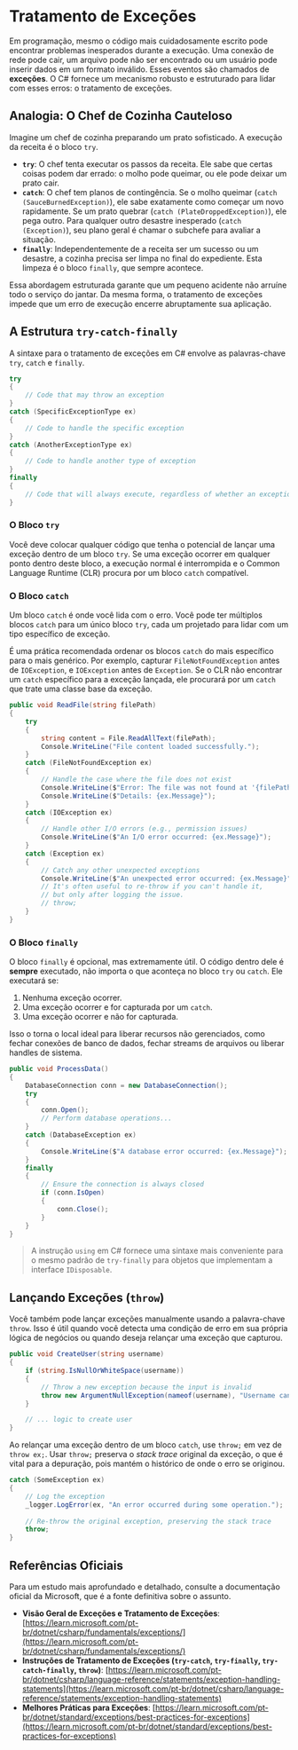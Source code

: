 # Tratamento de Exceções

Em programação, mesmo o código mais cuidadosamente escrito pode encontrar problemas inesperados durante a execução. Uma conexão de rede pode cair, um arquivo pode não ser encontrado ou um usuário pode inserir dados em um formato inválido. Esses eventos são chamados de **exceções**. O C# fornece um mecanismo robusto e estruturado para lidar com esses erros: o tratamento de exceções.

## Analogia: O Chef de Cozinha Cauteloso

Imagine um chef de cozinha preparando um prato sofisticado. A execução da receita é o bloco `try`.

- **`try`**: O chef tenta executar os passos da receita. Ele sabe que certas coisas podem dar errado: o molho pode queimar, ou ele pode deixar um prato cair.
- **`catch`**: O chef tem planos de contingência. Se o molho queimar (`catch (SauceBurnedException)`), ele sabe exatamente como começar um novo rapidamente. Se um prato quebrar (`catch (PlateDroppedException)`), ele pega outro. Para qualquer outro desastre inesperado (`catch (Exception)`), seu plano geral é chamar o subchefe para avaliar a situação.
- **`finally`**: Independentemente de a receita ser um sucesso ou um desastre, a cozinha precisa ser limpa no final do expediente. Esta limpeza é o bloco `finally`, que sempre acontece.

Essa abordagem estruturada garante que um pequeno acidente não arruíne todo o serviço do jantar. Da mesma forma, o tratamento de exceções impede que um erro de execução encerre abruptamente sua aplicação.

## A Estrutura `try-catch-finally`

A sintaxe para o tratamento de exceções em C# envolve as palavras-chave `try`, `catch` e `finally`.

```c#
try
{
    // Code that may throw an exception
}
catch (SpecificExceptionType ex)
{
    // Code to handle the specific exception
}
catch (AnotherExceptionType ex)
{
    // Code to handle another type of exception
}
finally
{
    // Code that will always execute, regardless of whether an exception was thrown
}
```

### O Bloco `try`

Você deve colocar qualquer código que tenha o potencial de lançar uma exceção dentro de um bloco `try`. Se uma exceção ocorrer em qualquer ponto dentro deste bloco, a execução normal é interrompida e o Common Language Runtime (CLR) procura por um bloco `catch` compatível.

### O Bloco `catch`

Um bloco `catch` é onde você lida com o erro. Você pode ter múltiplos blocos `catch` para um único bloco `try`, cada um projetado para lidar com um tipo específico de exceção.

É uma prática recomendada ordenar os blocos `catch` do mais específico para o mais genérico. Por exemplo, capturar `FileNotFoundException` antes de `IOException`, e `IOException` antes de `Exception`. Se o CLR não encontrar um `catch` específico para a exceção lançada, ele procurará por um `catch` que trate uma classe base da exceção.

```c#
public void ReadFile(string filePath)
{
    try
    {
        string content = File.ReadAllText(filePath);
        Console.WriteLine("File content loaded successfully.");
    }
    catch (FileNotFoundException ex)
    {
        // Handle the case where the file does not exist
        Console.WriteLine($"Error: The file was not found at '{filePath}'.");
        Console.WriteLine($"Details: {ex.Message}");
    }
    catch (IOException ex)
    {
        // Handle other I/O errors (e.g., permission issues)
        Console.WriteLine($"An I/O error occurred: {ex.Message}");
    }
    catch (Exception ex)
    {
        // Catch any other unexpected exceptions
        Console.WriteLine($"An unexpected error occurred: {ex.Message}");
        // It's often useful to re-throw if you can't handle it,
        // but only after logging the issue.
        // throw; 
    }
}
```

### O Bloco `finally`

O bloco `finally` é opcional, mas extremamente útil. O código dentro dele é **sempre** executado, não importa o que aconteça no bloco `try` ou `catch`. Ele executará se:
1. Nenhuma exceção ocorrer.
2. Uma exceção ocorrer e for capturada por um `catch`.
3. Uma exceção ocorrer e não for capturada.

Isso o torna o local ideal para liberar recursos não gerenciados, como fechar conexões de banco de dados, fechar streams de arquivos ou liberar handles de sistema.

```c#
public void ProcessData()
{
    DatabaseConnection conn = new DatabaseConnection();
    try
    {
        conn.Open();
        // Perform database operations...
    }
    catch (DatabaseException ex)
    {
        Console.WriteLine($"A database error occurred: {ex.Message}");
    }
    finally
    {
        // Ensure the connection is always closed
        if (conn.IsOpen)
        {
            conn.Close();
        }
    }
}
```
> A instrução `using` em C# fornece uma sintaxe mais conveniente para o mesmo padrão de `try-finally` para objetos que implementam a interface `IDisposable`.

## Lançando Exceções (`throw`)

Você também pode lançar exceções manualmente usando a palavra-chave `throw`. Isso é útil quando você detecta uma condição de erro em sua própria lógica de negócios ou quando deseja relançar uma exceção que capturou.

```c#
public void CreateUser(string username)
{
    if (string.IsNullOrWhiteSpace(username))
    {
        // Throw a new exception because the input is invalid
        throw new ArgumentNullException(nameof(username), "Username cannot be null or empty.");
    }

    // ... logic to create user
}
```

Ao relançar uma exceção dentro de um bloco `catch`, use `throw;` em vez de `throw ex;`. Usar `throw;` preserva o *stack trace* original da exceção, o que é vital para a depuração, pois mantém o histórico de onde o erro se originou.

```c#
catch (SomeException ex)
{
    // Log the exception
    _logger.LogError(ex, "An error occurred during some operation.");
    
    // Re-throw the original exception, preserving the stack trace
    throw;
}
```

## Referências Oficiais

Para um estudo mais aprofundado e detalhado, consulte a documentação oficial da Microsoft, que é a fonte definitiva sobre o assunto.

- **Visão Geral de Exceções e Tratamento de Exceções**: [https://learn.microsoft.com/pt-br/dotnet/csharp/fundamentals/exceptions/](https://learn.microsoft.com/pt-br/dotnet/csharp/fundamentals/exceptions/)
- **Instruções de Tratamento de Exceções (`try-catch`, `try-finally`, `try-catch-finally`, `throw`)**: [https://learn.microsoft.com/pt-br/dotnet/csharp/language-reference/statements/exception-handling-statements](https://learn.microsoft.com/pt-br/dotnet/csharp/language-reference/statements/exception-handling-statements)
- **Melhores Práticas para Exceções**: [https://learn.microsoft.com/pt-br/dotnet/standard/exceptions/best-practices-for-exceptions](https://learn.microsoft.com/pt-br/dotnet/standard/exceptions/best-practices-for-exceptions)